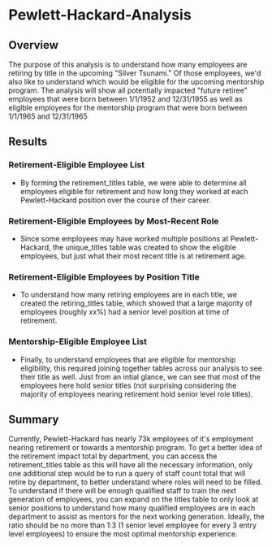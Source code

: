 # Pewlett-Hackard-Analysis

## Overview

The purpose of this analysis is to understand how many employees are retiring by title in the upcoming "Silver Tsunami."  Of those employees, we'd also like to understand which would be eligible for the upcoming mentorship program.  The analysis will show all potentially impacted "future retiree" employees that were born between 1/1/1952 and 12/31/1955 as well as eliglble employees for the mentorship program that were born between 1/1/1965 and 12/31/1965

## Results

### Retirement-Eligible Employee List
- By forming the retirement_titles table, we were able to determine all employees eligible for retirement and how long they worked at each Pewlett-Hackard position over the course of their career.

### Retirement-Eligible Employees by Most-Recent Role
- Since some employees may have worked multiple positions at Pewlett-Hackard, the unique_titles table was created to show the eligible employees, but just what their most recent title is at retirement age.

### Retirement-Eligible Employees by Position Title
- To understand how many retiring employees are in each title, we created the retiring_titles table, which showed that a large majority of employees (roughly xx%) had a senior level position at time of retirement.

### Mentorship-Eligible Employee List
- Finally, to understand employees that are eligible for mentorship eligibility, this required joining together tables across our analysis to see their title as well.  Just from an intial glance, we can see that most of the employees here hold senior titles (not surprising considering the majority of employees nearing retirement hold senior level role titles).

## Summary

Currently, Pewlett-Hackard has nearly 73k employees of it's employment nearing retirement or towards a mentorship program.  To get a better idea of the retirement impact total by department, you can access the retirement_titles table as this will have all the necessary information, only one additional step would be to run a query of staff count total that will retire by department, to better understand where roles will need to be filled.  To understand if there will be enough qualified staff to train the next generation of employees, you can expand on the titles table to only look at senior positions to understand how many qualified employees are in each department to assist as mentors for the next working generation.  Ideally, the ratio should be no more than 1:3 (1 senior level employee for every 3 entry level employees) to ensure the most optimal mentorship experience.

